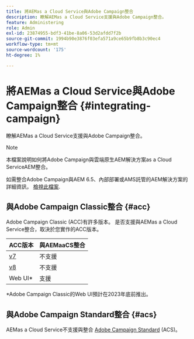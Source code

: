 ```yaml
---
title: 將AEMas a Cloud Service與Adobe Campaign整合
description: 瞭解AEMas a Cloud Service支援與Adobe Campaign整合。
feature: Administering
role: Admin
exl-id: 23874955-bdf3-41be-8a06-53d2afdd7f2b
source-git-commit: 1994b90e3876f03efa571a9ce65b9fb8b3c90ec4
workflow-type: tm+mt
source-wordcount: '175'
ht-degree: 1%

---
```



# 將AEMas a Cloud Service與Adobe Campaign整合 {#integrating-campaign}

瞭解AEMas a Cloud Service支援與Adobe Campaign整合。

>[!NOTE]
>
>本檔案說明如何將Adobe Campaign與雲端原生AEM解決方案as a Cloud ServiceAEM整合。
>
>如需整合Adobe Campaign與AEM 6.5、內部部署或AMS託管的AEM解決方案的詳細資訊， [檢視此檔案](https://experienceleague.adobe.com/docs/experience-manager-65/administering/integration/campaign.html).

## 與Adobe Campaign Classic整合 {#acc}

Adobe Campaign Classic (ACC)有許多版本。 是否支援與AEMas a Cloud Service整合，取決於您實作的ACC版本。

| ACC版本 | 與AEMaaCS整合 |
|---|---|
| [v7](https://experienceleague.adobe.com/docs/campaign-classic.html) | 不支援 |
| [v8](https://experienceleague.adobe.com/docs/campaign-v8.html) | 不支援 |
| Web UI* | 支援 |

*Adobe Campaign Classic的Web UI預計在2023年底前推出。

## 與Adobe Campaign Standard整合 {#acs}

AEMas a Cloud Service不支援與整合 [Adobe Campaign Standard](https://experienceleague.adobe.com/docs/campaign-standard.html) (ACS)。
